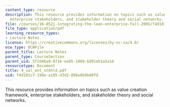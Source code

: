```yaml
---
content_type: resource
description: This resource provides information on topics such as value creation framework,
  enterprise stakeholders, and stakeholder theory and social networks.
file: /courses/16-852j-integrating-the-lean-enterprise-fall-2005/f4d181cf199ea105d3d2896e0b9b08fd_4_val_ent_stkhld.pdf
file_type: application/pdf
learning_resource_types:
- Lecture Notes
license: https://creativecommons.org/licenses/by-nc-sa/4.0/
ocw_type: OCWFile
parent_title: Lecture Notes
parent_type: CourseSection
parent_uid: 5f2d46a9-0716-ea95-1809-6d91eb1a5a16
resourcetype: Document
title: 4_val_ent_stkhld.pdf
uid: f4d181cf-199e-a105-d3d2-896e0b9b08fd
---
```

This resource provides information on topics such as value creation framework, enterprise stakeholders, and stakeholder theory and social networks.